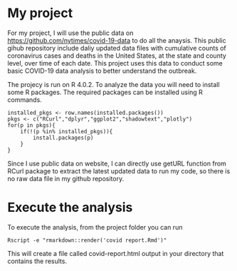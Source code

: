 # My project
For my project, I will use the public data on <https://github.com/nytimes/covid-19-data> to do all the anaysis. This public gihub repository include daliy updated data files with cumulative counts of coronavirus cases and deaths in the United States, at the state and county level, over time of each date. This project uses this data to conduct some basic COVID-19 data analysis to better understand the outbreak. 

The projecy is run on R 4.0.2. To analyze the data you will need to install some R packages. The required packages can be installed using R commands.

```
installed_pkgs <- row.names(installed.packages())
pkgs <- c("RCurl","dplyr","ggplot2","shadowtext","plotly")
for(p in pkgs){
	if(!(p %in% installed_pkgs)){
		install.packages(p)
	}
}
```
Since I use public data on website, I can directly use getURL function from RCurl package to extract the latest updated data to run my code, so there is no raw data file in my github repository.

# Execute the analysis
To execute the analysis, from the project folder you can run

```
Rscript -e "rmarkdown::render('covid report.Rmd')"
```

This will create a file called covid-report.html output in your directory that contains the results.
